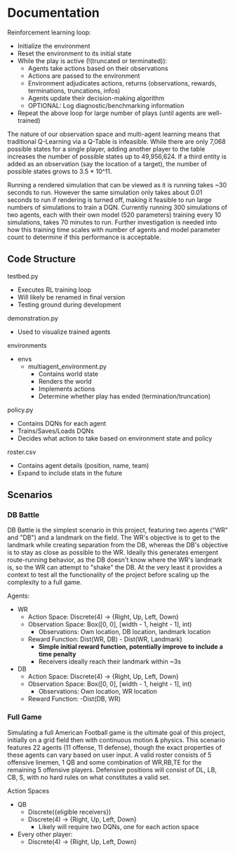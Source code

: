 # Documentation

Reinforcement learning loop:
* Initialize the environment
* Reset the environment to its initial state
* While the play is active (!(truncated or terminated)):
    * Agents take actions based on their observations
    * Actions are passed to the environment
    * Environment adjudicates actions, returns (observations, rewards, terminations, truncations, infos)
    * Agents update their decision-making algorithm
    * OPTIONAL: Log diagnostic/benchmarking information
* Repeat the above loop for large number of plays (until agents are well-trained)

The nature of our observation space and multi-agent learning means that traditional Q-Learning via a Q-Table is infeasible. While there are only 7,068 possible states for a single player, adding another player to the table increases the number of possible states up to 49,956,624. If a third entity is added as an observation (say the location of a target), the number of possible states grows to 3.5 * 10^11. 

Running a rendered simulation that can be viewed as it is running takes ~30 seconds to run. However the same simulation only takes about 0.01 seconds to run if rendering is turned off, making it feasible to run large numbers of simulations to train a DQN.
Currently running 300 simulations of two agents, each with their own model (520 parameters) training every 10 simulations, takes 70 minutes to run. Further investigation is needed into how this training time scales with number of agents and model parameter count to determine if this performance is acceptable.

## Code Structure

testbed.py
* Executes RL training loop
* Will likely be renamed in final version
* Testing ground during development

demonstration.py
* Used to visualize trained agents

environments
* envs
    * multiagent_environment.py
        * Contains world state
        * Renders the world
        * Implements actions
        * Determine whether play has ended (termination/truncation)

policy.py
* Contains DQNs for each agent
* Trains/Saves/Loads DQNs
* Decides what action to take based on environment state and policy

roster.csv
* Contains agent details (position, name, team)
* Expand to include stats in the future
    

## Scenarios

### DB Battle

DB Battle is the simplest scenario in this project, featuring two agents ("WR" and "DB") and a landmark on the field.
The WR's objective is to get to the landmark while creating separation from the DB, whereas the DB's objective is to stay as close as possible to the WR.
Ideally this generates emergent route-running behavior, as the DB doesn't know where the WR's landmark is, so the WR can attempt to "shake" the DB.
At the very least it provides a context to test all the functionality of the project before scaling up the complexity to a full game.

Agents:
* WR
    * Action Space: Discrete(4) -> {Right, Up, Left, Down}
    * Observation Space: Box([0, 0], [width - 1, height - 1], int)
        * Observations: Own location, DB location, landmark location
    * Reward Function: Dist(WR, DB) - Dist(WR, Landmark)
        * **Simple initial reward function, potentially improve to include a time penalty**
        * Receivers ideally reach their landmark within ~3s
* DB
    * Action Space: Discrete(4) -> {Right, Up, Left, Down}
    * Observation Space: Box([0, 0], [width - 1, height - 1], int)
        * Observations: Own location, WR location
    * Reward Function: -Dist(DB, WR)

### Full Game

Simulating a full American Football game is the ultimate goal of this project, initially on a grid field then with continuous motion & physics.
This scenario features 22 agents (11 offense, 11 defense), though the exact properties of these agents can vary based on user input.
A valid roster consists of 5 offensive linemen, 1 QB and some combination of WR,RB,TE for the remaining 5 offensive players.
Defensive positions will consist of DL, LB, CB, S, with no hard rules on what constitutes a valid set.

Action Spaces
* QB
    * Discrete({eligible receivers})
    * Discrete(4) -> {Right, Up, Left, Down}
        * Likely will require two DQNs, one for each action space
* Every other player:
    * Discrete(4) -> {Right, Up, Left, Down}